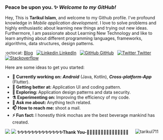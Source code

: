### Peace be upon you. ✨ _Welcome to my GitHub!_

Hey, This is <b>Tarikul Islam</b>, and welcome to my Github profile. I've profound knowledge in <i>Mobile application development</i>. I love to solve problems and highly enthusiastic about learning new things and trying out new ideas. Furthermore, I am passionate about Learning New Technology and like to learn anything about different programming languages, frameworks, algorithms, data structures, design patterns.

:octocat: [Blog](https://medium.com/@tarikul711)
&nbsp;
[![Linkedin](https://i.stack.imgur.com/gVE0j.png) LinkedIn](https://www.linkedin.com/in/md-tarikul-islam-5192b713a/)
&nbsp;
[![GitHub](https://i.stack.imgur.com/tskMh.png) GitHub](https://github.com/tarikul711)
&nbsp;
[![Twitter](http://i.imgur.com/wWzX9uB.png) Twitter](https://twitter.com/tarikul711)
&nbsp;
<a href="https://stackoverflow.com/users/5921109/md-tarikul-islam"><img src="https://img.shields.io/stackexchange/stackoverflow/r/5921109?label=stackoverflow&style=plastic" alt="Stackoverflow"></a> &nbsp;

Here are some ideas to get you started:
<ul>
<li>
     <b>🔭 Currently working on:</b>  <b><i>Android</i></b> (Java, Kotlin), <b><i>Cross-platform-App</b></i> (Flutter).
   </li>
  <li>
     <b>🌱 Getting better at:  </b>  Application UI and coding pattern.
   </li>
  <li>
     <b>🤔 Exploring: </b> Application design patterns and data security.
   </li>
   <li>
      <b>⚗️ Experimenting on: </b> Improving the efficiency of my code.
   </li>
   <li>
     <b>💬 Ask me about: </b> Anything tech related.
   </li>
 
   <li>
     <b>📫 How to reach me: </b> shoot a mail.
   </li>
   
   <li>
     <b>⚡ Fun fact:  </b> I honestly think mochas are the best beverage mankind has created.
   </li>
 
  
</ul>

<img src="https://github-readme-stats.vercel.app/api?username=tarikul711&show_icons=true&include_all_commits=true">
<img src="https://github-readme-stats.vercel.app/api/top-langs/?username=tarikul711&layout=compact" />
<b>✨✨✨✨✨✨✨✨✨✨✨✨✨Thank You-🙏🏼✨✨✨✨✨✨✨✨✨✨✨✨✨</b>
<img align='right' src="https://komarev.com/ghpvc/?username=tarikul711" alt="tarikul711" />
